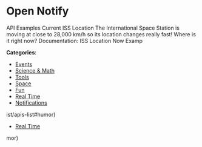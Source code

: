 # Open Notify


API Examples Current ISS Location The International Space Station is moving at close to 28,000 km/h so its location changes really fast! Where is it right now? Documentation: ISS Location Now Examp



**Categories**:
- [Events](https://github.com/apis-list/apis-list#events)
- [Science & Math](https://github.com/apis-list/apis-list#science-and-math)
- [Tools](https://github.com/apis-list/apis-list#tools)
- [Space](https://github.com/apis-list/apis-list#space)
- [Fun](https://github.com/apis-list/apis-list#fun)
- [Real Time](https://github.com/apis-list/apis-list#real-time)
- [Notifications](https://github.com/apis-list/apis-list#notifications)



ist/apis-list#humor)
- [Real Time](https://github.com/apis-list/apis-list#real-time)



mor)



